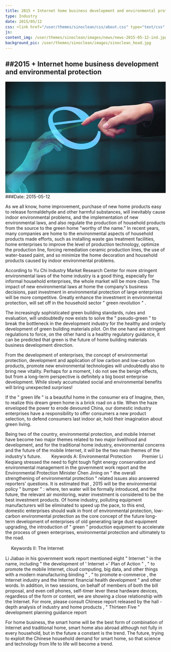 ```yaml
---
title: 2015 + Internet home business development and environmental protection
type: Industry
date: 2015/05/12
css: <link href="/user/themes/sinoclean/css/about.css" type="text/css" rel="stylesheet" />
js:
content_img: /user/themes/sinoclean/images/news/news-2015-05-12-ind.jpg
background_pic: /user/themes/sinoclean/images/sinoclean_head.jpg
---
```


##2015 + Internet home business development and environmental protection
---



![News1](/user/themes/sinoclean/images/news/news-2015-05-12-ind.jpg)
###Date: 2015-05-12

As we all know, home improvement, purchase of new home products easy to release formaldehyde and other harmful substances, will inevitably cause indoor environmental problems, and the implementation of new environmental laws, and also regulate the production of household products from the source to the green home "worthy of the name." In recent years, many companies are home to the environmental aspects of household products made efforts, such as installing waste gas treatment facilities, home enterprises to improve the level of production technology, optimize the production line, forcing remediation ceramic production lines, the use of water-based paint, and so minimize the home decoration and household products caused by indoor environmental problems.

According to Yu Chi Industry Market Research Center for more stringent environmental laws of the home industry is a good thing, especially for informal household enterprises, the whole market will be more clean. The impact of new environmental laws at home the company's business decisions, past investment in environmental protection of large enterprises will be more competitive. Greatly enhance the investment in environmental protection, will set off in the household sector " green revolution " .

The increasingly sophisticated green building standards, rules and evaluation, will undoubtedly now exists to solve the " pseudo-green " to break the bottleneck in the development industry for the healthy and orderly development of green building materials pilot. On the one hand are stringent regulations to force, on the other hand is a healthy regulatory guidance, it can be predicted that green is the future of home building materials business development direction.

From the development of enterprises, the concept of environmental protection, development and application of low carbon and low-carbon products, promote new environmental technologies will undoubtedly also to bring new vitality. Perhaps for a moment, I do not see the benign effects, but from a long-term perspective is definitely a big boost enterprise development. While slowly accumulated social and environmental benefits will bring unexpected surprises!

If the " green life " is a beautiful home in the consumer era of Imagine, then, to realize this dream green home is a brick road on a tile. When the haze enveloped the power to erode devoured China, our domestic industry enterprises have a responsibility to offer consumers a new product selection, to defend consumers last indoor air, hold their imagination about green living.

Being two of the country, environmental protection, and mobile Internet have become two major themes related to two major livelihood and development, and for the traditional home industry, environmental concerns and the future of the mobile Internet, it will be the two main themes of the industry's future.
　　Keywords A: Environmental Protection
　　Premier Li Keqiang stressed the need to fight tough fight energy conservation and environmental management in the government work report and the Environmental Protection Minister Chen Jining on " the overall strengthening of environmental protection " related issues also answered reporters' questions. It is estimated that , 2015 will be the environmental policy " bumper " : where, ten water will be formally introduced, and the future, the relevant air monitoring, water investment is considered to be the best investment products. Of home industry, polluting equipment manufacturers will be eliminated to speed up the pace, to this end, domestic enterprises should walk in front of environmental protection, low-carbon environmental protection as the core concept of the future long-term development of enterprises of old generating large dust equipment upgrading, the introduction of " green " production equipment to accelerate the process of green enterprises, environmental protection and ultimately to the road.

　  Keywords II: The Internet

Li Jiabao in his government work report mentioned eight " Internet " in the name, including " the development of ' Internet +' Plan of Action " , " to promote the mobile Internet, cloud computing, big data, and other things with a modern manufacturing binding " , " to promote e-commerce , the Internet industry and the Internet financial health development " and other words. In addition, in two sessions, on behalf of members of both the bill proposal, and even cell phones, self-timer lever these hardware devices, regardless of the form or content, we are showing a close relationship with the Internet. For more, please consult Chinese report released by the hall -depth analysis of industry and home products , " Thirteen Five " development planning guidance report

For home business, the smart home will be the best form of combination of Internet and traditional home, smart home also abroad although not fully in every household, but in the future a constant is the trend. The future, trying to exploit the Chinese household demand for smart home, so that science and technology from life to life will become a trend.
